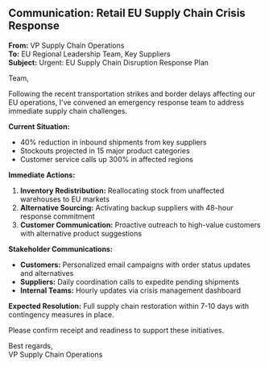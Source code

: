 ## Communication: Retail EU Supply Chain Crisis Response

**From:** VP Supply Chain Operations  
**To:** EU Regional Leadership Team, Key Suppliers  
**Subject:** Urgent: EU Supply Chain Disruption Response Plan  

Team,

Following the recent transportation strikes and border delays affecting our EU operations, I've convened an emergency response team to address immediate supply chain challenges.

**Current Situation:**  
- 40% reduction in inbound shipments from key suppliers  
- Stockouts projected in 15 major product categories  
- Customer service calls up 300% in affected regions  

**Immediate Actions:**  
1. **Inventory Redistribution:** Reallocating stock from unaffected warehouses to EU markets  
2. **Alternative Sourcing:** Activating backup suppliers with 48-hour response commitment  
3. **Customer Communication:** Proactive outreach to high-value customers with alternative product suggestions  

**Stakeholder Communications:**  
- **Customers:** Personalized email campaigns with order status updates and alternatives  
- **Suppliers:** Daily coordination calls to expedite pending shipments  
- **Internal Teams:** Hourly updates via crisis management dashboard  

**Expected Resolution:** Full supply chain restoration within 7-10 days with contingency measures in place.

Please confirm receipt and readiness to support these initiatives.

Best regards,  
VP Supply Chain Operations